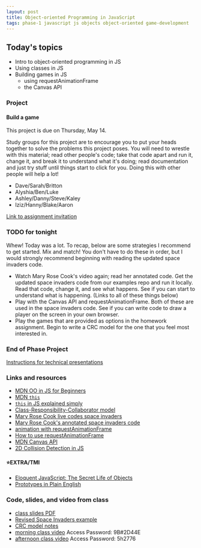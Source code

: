 ```yaml
---
layout: post
title: Object-oriented Programming in JavaScript
tags: phase-1 javascript js objects object-oriented game-development
---
```


## Today's topics

- Intro to object-oriented programming in JS
- Using classes in JS
- Building games in JS
  - using requestAnimationFrame
  - the Canvas API

### Project
#### Build a game

This project is due on Thursday, May 14.

Study groups for this project are to encourage you to put your heads together to solve the problems this project poses. You will need to wrestle with this material; read other people's code; take that code apart and run it, change it, and break it to understand what it's doing; read documentation and just try stuff until things start to click for you. Doing this with other people will help a lot!

- Dave/Sarah/Britton
- Alyshia/Ben/Luke
- Ashley/Danny/Steve/Kaley
- Iziz/Hanny/Blake/Aaron

[Link to assignment invitation](https://classroom.github.com/a/64pNGNQk)

### TODO for tonight

Whew! Today was a lot. To recap, below are some strategies I recommend to get started. Mix and match! You don't have to do these in order, but I would strongly recommend beginning with reading the updated space invaders code.

- Watch Mary Rose Cook's video again; read her annotated code. Get the updated space invaders code from our examples repo and run it locally. Read that code, change it, and see what happens. See if you can start to understand what is happening. (Links to all of these things below)
- Play with the Canvas API and requestAnimationFrame. Both of these are used in the space invaders code. See if you can write code to draw a player on the screen in your own browser.
- Play the games that are provided as options in the homework assignment. Begin to write a CRC model for the one that you feel most interested in.

### End of Phase Project

[Instructions for technical presentations](https://github.com/momentum-team-1/technical-presentations)

### Links and resources

- [MDN OO in JS for Beginners](https://developer.mozilla.org/en-US/docs/Learn/JavaScript/Objects/Object-oriented_JS)
- [MDN `this`](https://developer.mozilla.org/en-US/docs/Web/JavaScript/Reference/Operators/this#The_bind_method)
- [`this` in JS explained simply](https://medium.com/@NinjaJavaScript/javascript-this-keyword-explained-simply-e90762d4945d)
- [Class-Responsibility-Collaborator model](http://agilemodeling.com/artifacts/crcModel.htm)
- [Mary Rose Cook live codes space invaders](https://youtu.be/hbKN-9o5_Z0)
- [Mary Rose Cook's annotated space invaders code](http://annotated-code.maryrosecook.com/space-invaders/docs/space-invaders.html)
- [animation with requestAnimationFrame](https://til.hashrocket.com/posts/2xrlebqs8v--requestanimationframe-should-call-itself)
- [How to use requestAnimationFrame](https://gomakethings.com/how-to-use-requestanimationframe-with-vanilla-js/)
- [MDN Canvas API](https://developer.mozilla.org/en-US/docs/Web/API/Canvas_API)
- [2D Collision Detection in JS](https://developer.mozilla.org/en-US/docs/Games/Techniques/2D_collision_detection)

#### ⭐️EXTRA/TMI

- [Eloquent JavaScript: The Secret Life of Objects](https://eloquentjavascript.net/06_object.html)
- [Prototypes in Plain English](http://sporto.github.io/blog/2013/02/22/a-plain-english-guide-to-javascript-prototypes/)


### Code, slides, and video from class

- [class slides PDF](/slide-decks/js-oo.pdf)
- [Revised Space Invaders example](https://github.com/momentum-team-1/examples/tree/master/space-invaders)
- [CRC model notes](https://github.com/momentum-team-1/examples/tree/master/js-game-design)
- [morning class video](https://us02web.zoom.us/rec/share/z51IIK7ZzVhLHKeQ2FjvX4wgMpqmaaa8gSkdrPIMyB6X5al4UpfjCGORN26001OK) Access Password: 9B#2D44E
- [afternoon class video](https://us02web.zoom.us/rec/share/udYodamuqWNObNLxzALGXbAcNI2meaa80XBL-_Vey-MwgYaTjhyY8NjjWxMkrCo) Access Password: 5h$2$776
